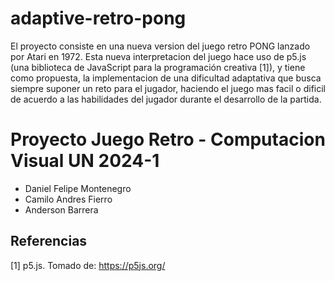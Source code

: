 # adaptive-retro-pong
El proyecto consiste en una nueva version del juego retro PONG lanzado por Atari en 1972. Esta nueva interpretacion del juego hace uso de p5.js (una biblioteca de JavaScript para la programación creativa [1]), y tiene como propuesta, la implementacion de una dificultad adaptativa que busca siempre suponer un reto para el jugador, haciendo el juego mas facil o dificil de acuerdo a las habilidades del jugador durante el desarrollo de la partida.

# Proyecto Juego Retro - Computacion Visual UN 2024-1
- Daniel Felipe Montenegro
- Camilo Andres Fierro
- Anderson Barrera

## Referencias
[1] p5.js. Tomado de: https://p5js.org/

